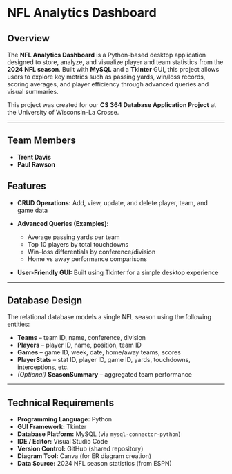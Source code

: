 # NFL Analytics Dashboard

## Overview
The **NFL Analytics Dashboard** is a Python-based desktop application designed to store, analyze, and visualize player and team statistics from the **2024 NFL season**. Built with **MySQL** and a **Tkinter** GUI, this project allows users to explore key metrics such as passing yards, win/loss records, scoring averages, and player efficiency through advanced queries and visual summaries.

This project was created for our **CS 364 Database Application Project** at the University of Wisconsin–La Crosse.

---

## Team Members
- **Trent Davis**
- **Paul Rawson**

## Features
- **CRUD Operations:** Add, view, update, and delete player, team, and game data  
- **Advanced Queries (Examples):**  
  - Average passing yards per team  
  - Top 10 players by total touchdowns  
  - Win–loss differentials by conference/division  
  - Home vs away performance comparisons  

- **User-Friendly GUI:** Built using Tkinter for a simple desktop experience

---

## Database Design
The relational database models a single NFL season using the following entities:  
- **Teams** – team ID, name, conference, division  
- **Players** – player ID, name, position, team ID  
- **Games** – game ID, week, date, home/away teams, scores  
- **PlayerStats** – stat ID, player ID, game ID, yards, touchdowns, interceptions, etc.  
- *(Optional)* **SeasonSummary** – aggregated team performance  

---

## Technical Requirements
- **Programming Language:** Python 
- **GUI Framework:** Tkinter  
- **Database Platform:** MySQL (via `mysql-connector-python`)  
- **IDE / Editor:** Visual Studio Code  
- **Version Control:** GitHub (shared repository)  
- **Diagram Tool:** Canva (for ER diagram creation)  
- **Data Source:** 2024 NFL season statistics (from ESPN)